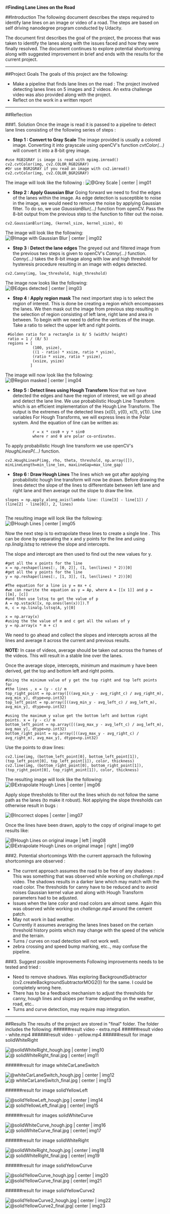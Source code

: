 #**Finding Lane Lines on the Road** 

##Introduction
The following document describes the steps required to identify lane lines on an image or video of a road. The steps are based on self driving nanodegree program conducted by Udacity.

The document first describes the goal of the project, the process that was taken to identify the lanes along with the issues faced and how they were finally resolved. The document continues to explore potential shortcoming along with suggested improvement in brief and ends with the results for the current project.

----

##Project Goals
The goals  of this project are the following:
* Make a pipeline that finds lane lines on the road : The project involved detecting lanes lines on 5 images and 2 videos. An extra challenge video was also provided along with the project.
* Reflect on the work in a written report

---

##Reflection

###1. Solution
Once the image is read it is passed to a pipeline to detect lane lines consisting of the following series of steps :

* **Step 1 : Convert to Gray Scale**
The image provided is usually a colored image. Converting it into grayscale using openCV's function *cvtColor(...)* will convert it into a 8-bit grey image. 

```
#use RGB2GRAY is image is read with mpimg.imread()
cv2.cvtColor(img, cv2.COLOR_RGB2GRAY)
#Or use BGR2GRAY if you read an image with cv2.imread()
cv2.cvtColor(img, cv2.COLOR_BGR2GRAY)
```
The image will look like the following : 
![@Grey Scale | center | img01](./examples/gray_scale.png)

* **Step 2 : Apply Gaussian Blur**
Going forward we need to find the edges of the lanes within the image. As edge detection is susceptible to noise in the image, we would need to remove the noise by applying Gaussian filter.  To do so, we use *GaussianBlur(...)* function from openCV. Pass the 8-bit output from the previous step to the function to filter out the noise.
```
cv2.GaussianBlur(img, (kernel_size, kernel_size), 0)
```
The image will look like the following:
![@Image with Gaussian Blur | center | img02](./examples/gaussian_blur.png)

* **Step 3 : Detect the lane edges**
The greyed out and filtered image from the previous two steps is given to openCV's *Canny(...)* function. *Canny(...)* takes the 8-bit image along with low and high threshold for hysteresis procedure resulting in an image with edges detected.

```
cv2.Canny(img, low_threshold, high_threshold)
```
The image now looks like the following:
![@Edges detected  | center | img03](./examples/edge_detection.png)

* **Step 4 : Apply region mask**
The next important step is to select the region of interest. This is done be creating a region which encompasses the lanes. We then mask out the image from previous step resulting in the selection of region consisting of left lane, right lane and area in between. 
To begin with we need to define the vertices of the image.  Take a ratio to select the upper left and right points.
 
```
 #Golden ratio for a rectangle is 8/ 5 (width/ height)
 ratio = 1 / (8/ 5)
 regions = [
            (100, ysize),
            ((1 - ratio) * xsize, ratio * ysize),
            (ratio * xsize, ratio * ysize),
            (xsize, ysize)
           ]
```
The image will now look like the following:
![@Region masked  | center | img04](./examples/region_masked.png)

* **Step 5 : Detect lines using Hough Transform**
Now that we have detected the edges and have the region of interest, we will go ahead and detect the lane line.  We use probabilistic Hough Line Transform which is an efficient implementation of the Hough Line Transform. The output is the extremes of the detected lines (x{0}, y{0}, x{1}, y{1}).
Line variables
For Hough Transforms, we will express lines in the Polar system. And the equation of line can be written as:
										
```
			r = x * cosθ + y * sinθ 
			where r and θ are polar co-ordinates.
```
To apply probabilistic Hough line transform we use openCV's *HoughLinesP(...)* function.

```
cv2.HoughLinesP(img, rho, theta, threshold, np.array([]), minLineLength=min_line_len, maxLineGap=max_line_gap)
```

* **Step 6 : Draw Hough Lines**
The lines which we got after applying probabilistic hough line transform will now be drawn. Before drawing the lines detect the slope of the lines to differentiate between left lane and right lane and then average out the slope to draw the line.

```
slopes = np.apply_along_axis(lambda line: (line[3] - line[1]) / (line[2] - line[0]), 2, lines)
        
```

The resulting image will look like the following:
![@Hough Lines  | center | img05](./examples/hough_line.png)

Now the next step is to extrapolate these lines to create a single line . This can be done by separating the x and y points for the line and using *np.linalg.lstsq* to retrieve the slope and intercepts. 

The slope and intercept are then used to find out the new values for y.

```
#get all the x points for the line
x = np.reshape(lines[:, [0, 2]], (1, len(lines) * 2))[0]
#get all the y points for the line
y = np.reshape(lines[:, [1, 3]], (1, len(lines) * 2))[0]
    
#The equation for a line is y = mx + c
#we can rewrite the equation as y = Ap, where A = [[x 1]] and p = [[m], [c]]
#and then use lstsq to get the value of p
A = np.vstack([x, np.ones(len(x))]).T
m, c = np.linalg.lstsq(A, y)[0]

x = np.array(x)
#using the the value of m and c get all the values of y
y = np.array(x * m + c)
```
We need to go ahead and collect the slopes and intercepts across all the lines and average it across the current and previous results. 

**NOTE:** In case of videos, average should be taken out across the frames of the videos. This will result in a stable line over the lanes.

Once the average slope, intercepts, minimum and maximum y have been derived, get the top and bottom left and right points.

```
#Using the minimum value of y get the top right and top left points for
#the lines , x = (y - c)/ m
top_right_point = np.array([((avg_min_y - avg_right_c) / avg_right_m), avg_min_y], dtype=np.int32)
top_left_point = np.array([((avg_min_y - avg_left_c) / avg_left_m), avg_min_y], dtype=np.int32)

#using the maximum y value get the bottom left and bottom right points. x = (y - c)/ m
bottom_left_point = np.array([((avg_max_y - avg_left_c) / avg_left_m), avg_max_y], dtype=np.int32)
bottom_right_point = np.array([((avg_max_y - avg_right_c) / avg_right_m), avg_max_y], dtype=np.int32)
```
Use the points to draw lines:

```
cv2.line(img, (bottom_left_point[0], bottom_left_point[1]), (top_left_point[0], top_left_point[1]), color, thickness)
cv2.line(img, (bottom_right_point[0], bottom_right_point[1]), (top_right_point[0], top_right_point[1]), color, thickness)
```
    
The resulting image will look like the following:
![@Extrapolate Hough Lines  | center | img06](./examples/extrapolate_hough_lines.png)

Apply slope thresholds to filter out the lines which do not follow the same path as the lanes (to make it robust). Not applying the slope thresholds can otherwise result in bugs :

![@Incorrect slopes  | center | img07](./issues/bug.png)

Once the lines have been drawn, apply to the copy of original image to get results like:

![@Hough Lines on original image  | left | img08](./examples/solidWhiteCurve_hough.jpg)![@Extrapolate Hough Lines  on original image | right | img09](./examples/solidWhiteCurve_final.jpg)


###2. Potential shortcomings 
With the current approach the following shortcomings are observed :
* The current approach assumes the road to be free of any shadows : This was something that was observed while working on *challenge.mp4* video. The shadows results in a darker lane which may match with the road color. The thresholds for canny have to be reduced and to avoid noises Gaussian kernel value and along with Hough Transform parameters had to be adjusted.
* Issues when the lane color and road colors are almost same. Again this was observed while working on *challenge.mp4* around the cement patch.
* May not work in bad weather. 
* Currently it assumes averaging the lanes lines based on the certain threshold history points which may change with the speed of the vehicle and the terrain.
* Turns / curves on road detection will not work well.
* zebra crossing and speed bump marking, etc.., may confuse the pipeline. 

###3. Suggest possible improvements 
Following improvements needs to be tested and tried :
* Need to remove shadows. Was exploring BackgroundSubtractor (cv2.createBackgroundSubtractorMOG2()) for the same. I could be completely wrong here.
* There has to be a feedback mechanism to adjust the thresholds for canny, hough lines and slopes per frame depending on the  weather, road, etc..
* Turns and curve detection, may require map integration.

---
##Results
The results of the project are stored in "final" folder. The folder includes the following:
######result video - extra.mp4
######result video - white.mp4
######result video - yellow.mp4
######result for image solidWhiteRight

![@solidWhiteRight_hough.jpg | center | img10](./final/solidWhiteRight_hough.jpg)![@ solidWhiteRight_final.jpg | center| img11](./final/solidWhiteRight_final.jpg)

######result for image whiteCarLaneSwitch

![@whiteCarLaneSwitch_hough.jpg | center | img12](./final/whiteCarLaneSwitch_hough.jpg)![@ whiteCarLaneSwitch_final.jpg | center | img13](./final/whiteCarLaneSwitch_final.jpg)

######result for image solidYellowLeft

![@solidYellowLeft_hough.jpg | center | img14](./final/solidYellowLeft_hough.jpg)![@ solidYellowLeft_final.jpg | center| img15](./final/solidYellowLeft_final.jpg)

######result for images solidWhiteCurve

![@solidWhiteCurve_hough.jpg | center | img16](./final/solidWhiteCurve_hough.jpg)![@ solidWhiteCurve_final.jpg | center| img17](./final/solidWhiteCurve_final.jpg)

######result for image solidWhiteRight

![@solidWhiteRight_hough.jpg | center | img18](./final/solidWhiteRight_hough.jpg)![@ solidWhiteRight_final.jpg | center| img19](./final/solidWhiteRight_final.jpg)

######result for image solidYellowCurve

![@solidYellowCurve_hough.jpg | center | img20](./final/solidYellowCurve_hough.jpg)![@solidYellowCurve_final.jpg | center| img21](./final/solidYellowCurve_final.jpg)

######result for image solidYellowCurve2

![@solidYellowCurve2_hough.jpg | center | img22](./final/solidYellowCurve2_hough.jpg)![@solidYellowCurve2_final.jpg| center | img23](./final/solidYellowCurve2_final.jpg)